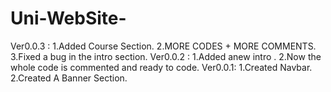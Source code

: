# Uni-WebSite-
Ver0.0.3 :
            1.Added Course Section.
            2.MORE CODES + MORE COMMENTS.
            3.Fixed a bug in the intro section.
Ver0.0.2 :
            1.Added anew intro .
            2.Now the whole code is commented and ready to code.
Ver0.0.1: 
            1.Created Navbar.
            2.Created A Banner Section.
